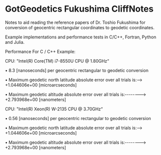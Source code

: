 # GotGeodetics Fukushima CliffNotes
Notes to aid reading the reference papers of Dr. Toshio Fukushima for conversion of geocentric rectangular coordinates to geodetic coordinates.

Example implementations and performance tests in C/C++, Fortran, Python and Julia.

Performance For C / C++ Example:

CPU: "Intel(R) Core(TM) i7-8550U CPU @ 1.80GHz“

• 8.3 [nanoseconds] per geocentric rectangular to geodetic conversion

• Maximum geodetic north latitude absolute error over all trials is:--> +1.044606e+00 [microarcseconds]

• Maximum geodetic altitude absolute error over all trials is:--------> +2.793968e+00 [nanometers]

CPU: "Intel(R) Xeon(R) W-2135 CPU @ 3.70GHz“

• 0.56 [nanoseconds] per geocentric rectangular to geodetic conversion

• Maximum geodetic north latitude absolute error over all trials is:--> +1.044606e+00 [microarcseconds]

• Maximum geodetic altitude absolute error over all trials is:--------> +2.793968e+00 [nanometers]

